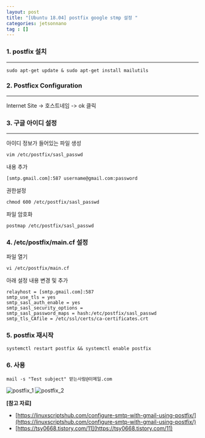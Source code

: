 ```yaml
---
layout: post
title: "[Ubuntu 18.04] postfix google stmp 설정 "
categories: jetsonnano
tag : []
---
```


### 1. postfix 설치
---
```
sudo apt-get update & sudo apt-get install mailutils
```

### 2. Postficx Configuration
---

Internet Site -> 호스트네임 -> ok 클릭

### 3. 구글 아이디 설정
---
아이디 정보가 들어있는 파일 생성 

```
vim /etc/postfix/sasl_passwd
```
내용 추가 
```
[smtp.gmail.com]:587 username@gmail.com:password
```
권한설정
```
chmod 600 /etc/postfix/sasl_passwd
```
파일 암호화
```
postmap /etc/postfix/sasl_passwd
```

### 4. /etc/postfix/main.cf 설정
파일 열기
```
vi /etc/postfix/main.cf
```
아래 설정 내용 변경 및 추가
```
relayhost = [smtp.gmail.com]:587
smtp_use_tls = yes
smtp_sasl_auth_enable = yes
smtp_sasl_security_options =
smtp_sasl_password_maps = hash:/etc/postfix/sasl_passwd
smtp_tls_CAfile = /etc/ssl/certs/ca-certificates.crt
```

### 5. postfix 재시작
```
systemctl restart postfix && systemctl enable postfix
```

### 6. 사용
```
mail -s "Test subject" 받는사람@이메일.com
```
![postfix_1](https://krispediadot.github.io/assets/images/postfix_1.jpg)
![postfix_2](https://krispediadot.github.io/assets/images/postfix_2.jpg)

<div class="divider"></div>

**[참고 자료]**

- [https://linuxscriptshub.com/configure-smtp-with-gmail-using-postfix/](https://linuxscriptshub.com/configure-smtp-with-gmail-using-postfix/)
- [https://tsy0668.tistory.com/11](https://tsy0668.tistory.com/11)
